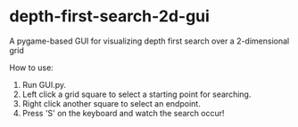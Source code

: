 # depth-first-search-2d-gui
A pygame-based GUI for visualizing depth first search over a 2-dimensional grid

How to use:
1) Run GUI.py.
2) Left click a grid square to select a starting point for searching.
3) Right click another square to select an endpoint.
4) Press 'S' on the keyboard and watch the search occur!
